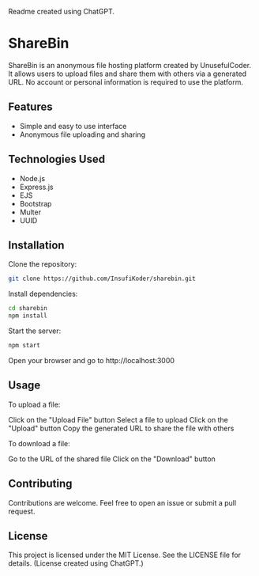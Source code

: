 Readme created using ChatGPT.
# ShareBin

ShareBin is an anonymous file hosting platform created by UnusefulCoder. It allows users to upload files and share them with others via a generated URL. No account or personal information is required to use the platform.

## Features

- Simple and easy to use interface
- Anonymous file uploading and sharing

## Technologies Used

- Node.js
- Express.js
- EJS
- Bootstrap
- Multer
- UUID

## Installation

Clone the repository:
```sh
git clone https://github.com/InsufiKoder/sharebin.git
```

Install dependencies:
```sh
cd sharebin
npm install
```

Start the server:
```sh
npm start
```

Open your browser and go to http://localhost:3000

## Usage
To upload a file:

Click on the "Upload File" button
Select a file to upload
Click on the "Upload" button
Copy the generated URL to share the file with others

To download a file:

Go to the URL of the shared file
Click on the "Download" button

## Contributing
Contributions are welcome. Feel free to open an issue or submit a pull request.

## License
This project is licensed under the MIT License. See the LICENSE file for details.
(License created using ChatGPT.)
